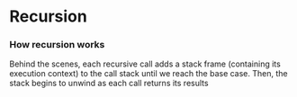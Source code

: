 # Recursion

### How recursion works
Behind the scenes, each recursive call adds a stack frame (containing its execution context) to the call stack until we reach the base case. Then, the stack begins to unwind as each call returns its results
